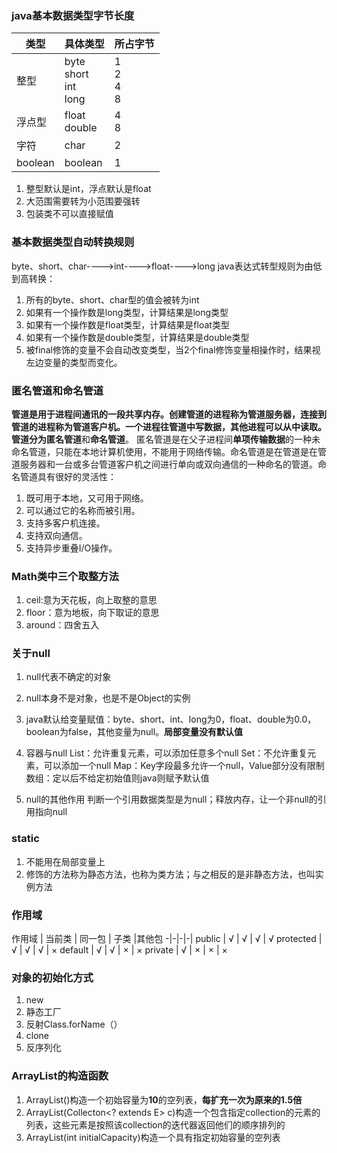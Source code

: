 ### java基本数据类型字节长度

| 类型 | 具体类型 | 所占字节 |
|-|-|-|
| 整型 | byte</br>short </br>int</br>long<br> | 1</br>2 </br>4</br>8<br>|
| 浮点型 | float</br>double</br> | 4</br>8</br> |
| 字符 | char | 2 |
|boolean| boolean | 1 |

1. 整型默认是int，浮点默认是float
2. 大范围需要转为小范围要强转
3. 包装类不可以直接赋值

### 基本数据类型自动转换规则

byte、short、char---->int---->float---->long
java表达式转型规则为由低到高转换：

1. 所有的byte、short、char型的值会被转为int
2. 如果有一个操作数是long类型，计算结果是long类型
3. 如果有一个操作数是float类型，计算结果是float类型
4. 如果有一个操作数是double类型，计算结果是double类型
5. 被final修饰的变量不会自动改变类型，当2个final修饰变量相操作时，结果视左边变量的类型而变化。

### 匿名管道和命名管道
**管道是用于进程间通讯的一段共享内存。**创建管道的进程称为管道服务器，连接到管道的进程称为管道客户机。一个进程往管道中写数据，其他进程可以从中读取。管道分为**匿名管道**和**命名管道**。
匿名管道是在父子进程间**单项传输数据**的一种未命名管道，只能在本地计算机使用，不能用于网络传输。命名管道是在管道是在管道服务器和一台或多台管道客户机之间进行单向或双向通信的一种命名的管道。命名管道具有很好的灵活性：

1.  既可用于本地，又可用于网络。
2.  可以通过它的名称而被引用。
3.  支持多客户机连接。
4.  支持双向通信。
5.  支持异步重叠I/O操作。

### Math类中三个取整方法
1. ceil:意为天花板，向上取整的意思
2. floor：意为地板，向下取证的意思
3. around：四舍五入

### 关于null
1. null代表不确定的对象
2. null本身不是对象，也是不是Object的实例
3. java默认给变量赋值：byte、short、int、long为0，float、double为0.0，boolean为false，其他变量为null。**局部变量没有默认值**
4. 容器与null
List：允许重复元素，可以添加任意多个null
Set：不允许重复元素，可以添加一个null
Map：Key字段最多允许一个null，Value部分没有限制
数组：定以后不给定初始值则java则赋予默认值

5. null的其他作用
判断一个引用数据类型是为null；释放内存，让一个非null的引用指向null

### static
1. 不能用在局部变量上
2. 修饰的方法称为静态方法，也称为类方法；与之相反的是非静态方法，也叫实例方法

### 作用域
作用域 | 当前类 | 同一包 | 子类 |其他包
-|-|-|-|
public | √ | √ | √ | √
protected | √ | √ | √ | ×
default | √ | √ | × | ×
private | √ | × | × | ×

### 对象的初始化方式
1. new
2. 静态工厂
3. 反射Class.forName（）
4. clone
5. 反序列化

### ArrayList的构造函数
1. ArrayList()构造一个初始容量为**10**的空列表，**每扩充一次为原来的1.5倍**
2. ArrayList(Collecton<? extends E> c)构造一个包含指定collection的元素的列表，这些元素是按照该collection的迭代器返回他们的顺序排列的
3. ArrayList(int initialCapacity)构造一个具有指定初始容量的空列表